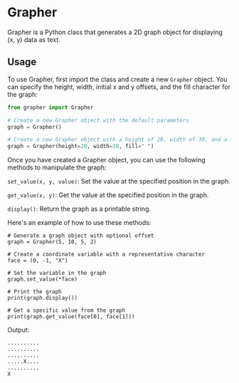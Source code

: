 # Grapher

Grapher is a Python class that generates a 2D graph object for displaying (x, y) data as text.


## Usage

To use Grapher, first import the class and create a new `Grapher` object. You can specify the height, width, initial x and y offsets, and the fill character for the graph:

```python
from grapher import Grapher

# Create a new Grapher object with the default parameters
graph = Grapher()

# Create a new Grapher object with a height of 20, width of 30, and a fill character of space character.
graph = Grapher(height=20, width=30, fill=" ")
```

Once you have created a Grapher object, you can use the following methods to manipulate the graph:

`set_value(x, y, value)`: Set the value at the specified position in the graph.

`get_value(x, y)`: Get the value at the specified position in the graph.

`display()`: Return the graph as a printable string.

Here's an example of how to use these methods:

```
# Generate a graph object with optional offset
graph = Grapher(5, 10, 5, 2)

# Create a coordinate variable with a representative character
face = (0, -1, "X")

# Set the variable in the graph
graph.set_value(*face)

# Print the graph
print(graph.display())

# Get a specific value from the graph
print(graph.get_value(face[0], face[1]))

```
Output: 
```
..........
..........
..........
.....X....
..........
X
```
